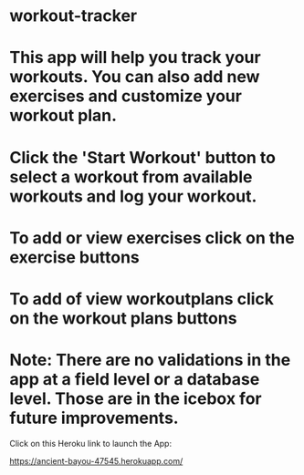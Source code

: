 # workout-tracker
# This app will help you track your workouts. You can also add new exercises and customize your workout plan.
# Click the 'Start Workout' button to select a workout from available workouts and log your workout.
# To add or view exercises click on the exercise buttons
# To add of view workoutplans click on the workout plans buttons

# Note: There are no validations in the app at a field level or a database level. Those are in the icebox for future improvements.

Click on this Heroku link to launch the App:

https://ancient-bayou-47545.herokuapp.com/